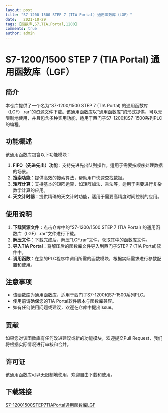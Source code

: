 ```yaml
---
layout: post
title: "S7-1200-1500 STEP 7 (TIA Portal) 通用函数库（LGF）"
date:   2021-10-29
tags: [函数库,S7,TIA,Portal,1200]
comments: true
author: admin
---
```

# S7-1200/1500 STEP 7 (TIA Portal) 通用函数库（LGF）

## 简介

本仓库提供了一个名为“S7-1200/1500 STEP 7 (TIA Portal) 的通用函数库（LGF）.rar”的资源文件下载。该通用函数库以“通用函数库”的形式提供，可以无限制地使用，并且包含多种实用功能，适用于西门子S7-1200和S7-1500系列PLC的编程。

## 功能概述

该通用函数库包含以下功能模块：

1. **FIFO（先进先出）功能**：支持先进先出队列操作，适用于需要按顺序处理数据的场景。
2. **搜索功能**：提供高效的搜索算法，帮助用户快速查找数据。
3. **矩阵计算**：支持基本的矩阵运算，如矩阵加法、乘法等，适用于需要进行复杂数学计算的应用。
4. **天文计时器**：提供精确的天文计时功能，适用于需要高精度时间控制的应用。

## 使用说明

1. **下载资源文件**：点击仓库中的“S7-1200/1500 STEP 7 (TIA Portal) 的通用函数库（LGF）.rar”文件进行下载。
2. **解压文件**：下载完成后，解压“LGF.rar”文件，获取其中的函数库文件。
3. **导入TIA Portal**：将解压后的函数库文件导入到西门子STEP 7 (TIA Portal)软件中。
4. **调用函数**：在您的PLC程序中调用所需的函数模块，根据实际需求进行参数配置和使用。

## 注意事项

- 该函数库为通用函数库，适用于西门子S7-1200和S7-1500系列PLC。
- 使用前请确保您的TIA Portal软件版本与函数库兼容。
- 如有任何使用问题或建议，欢迎在仓库中提出Issue。

## 贡献

如果您对该函数库有任何改进建议或新的功能模块，欢迎提交Pull Request，我们将根据实际情况进行审核和合并。

## 许可证

该通用函数库可以无限制地使用，欢迎自由下载和使用。

## 下载链接

[S7-12001500STEP7TIAPortal通用函数库LGF](https://pan.quark.cn/s/c0f6c82ff57d)